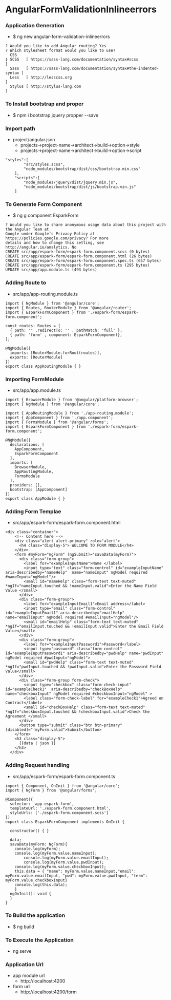 # AngularFormValidationInlineerrors

### Application Generation 
* $ ng new angular-form-validation-inlineerrors
```
? Would you like to add Angular routing? Yes
? Which stylesheet format would you like to use? 
  CSS 
❯ SCSS   [ https://sass-lang.com/documentation/syntax#scss                ] 
  Sass   [ https://sass-lang.com/documentation/syntax#the-indented-syntax ] 
  Less   [ http://lesscss.org                                             ] 
  Stylus [ http://stylus-lang.com                                         ] 
  ```

### To Install bootstrap and proper
* $ npm i bootstrap jquery propper --save

### Import path
* project/angular.json
    * projects->project-name->architect->build->option->style
    * projects->project-name->architect->build->option->script
```
"styles":[
     	"src/styles.scss",
     	"node_modules/bootstrap/dist/css/bootstrap.min.css"
    ],
    "scripts":[
        "node_modules/jquery/dist/jquery.min.js",
		"node_modules/bootstrap/dist/js/bootstrap.min.js"
    ]
```

### To Generate Form Component
* $ ng g component EsparkForm
```
? Would you like to share anonymous usage data about this project with the Angular Team at
Google under Google’s Privacy Policy at https://policies.google.com/privacy? For more
details and how to change this setting, see http://angular.io/analytics. No
CREATE src/app/espark-form/espark-form.component.scss (0 bytes)
CREATE src/app/espark-form/espark-form.component.html (26 bytes)
CREATE src/app/espark-form/espark-form.component.spec.ts (657 bytes)
CREATE src/app/espark-form/espark-form.component.ts (295 bytes)
UPDATE src/app/app.module.ts (493 bytes)
```

### Adding Route to 
* src/app/app-routing.module.ts 
```
import { NgModule } from '@angular/core';
import { Routes, RouterModule } from '@angular/router';
import { EsparkFormComponent } from './espark-form/espark-form.component';

const routes: Routes = [
  { path: '' ,redirectTo: '' , pathMatch: 'full' },
  { path: 'form' , component: EsparkFormComponent},
];

@NgModule({
  imports: [RouterModule.forRoot(routes)],
  exports: [RouterModule]
})
export class AppRoutingModule { }
```

### Importing FormModule 
* src/app/app.module.ts
```
import { BrowserModule } from '@angular/platform-browser';
import { NgModule } from '@angular/core';

import { AppRoutingModule } from './app-routing.module';
import { AppComponent } from './app.component';
import { FormsModule } from '@angular/forms';
import { EsparkFormComponent } from './espark-form/espark-form.component';

@NgModule({
  declarations: [
    AppComponent,
    EsparkFormComponent
  ],
  imports: [
    BrowserModule,
    AppRoutingModule,
    FormsModule
  ],
  providers: [],
  bootstrap: [AppComponent]
})
export class AppModule { }
```

### Adding Form Templae 
* src/app/espark-form/espark-form.component.html
```
<div class="container">
    <!-- Content here -->
    <div class="alert alert-primary" role="alert">
      <h4 class="display-5"> WELCOME TO FORM MODULE</h4>
    </div>
    <form #myForm="ngForm" (ngSubmit)="savaData(myForm)">
      <div class="form-group">
        <label for="exampleInputName">Name </label>
        <input type="text" class="form-control" id="exampleInputName" aria-describedby="nameHelp"  name="nameInput" ngModel required #nameInput="ngModel"/>
        <small id="nameHelp" class="form-text text-muted" *ngIf="nameInput.touched && !nameInput.valid">Enter the Name Field Value </small>
      </div>
      <div class="form-group">
        <label for="exampleInputEmail1">Email address</label>
        <input type="email" class="form-control" id="exampleInputEmail1" aria-describedby="emailHelp"  name="emailInput" ngModel required #emailInput="ngModel"/>
        <small id="emailHelp" class="form-text text-muted" *ngIf="emailInput.touched && !emailInput.valid">Enter the Email Field Value</small>
      </div>
      <div class="form-group">
        <label for="exampleInputPassword1">Password</label>
        <input type="password" class="form-control" id="exampleInputPassword1" aria-describedby="pwdHelp" name="pwdInput" ngModel required #pwdInput="ngModel">
        <small id="pwdHelp" class="form-text text-muted" *ngIf="pwdInput.touched && !pwdInput.valid">Enter the Password Field Value</small>
      </div>
      <div class="form-group form-check">
        <input type="checkbox" class="form-check-input" id="exampleCheck1"  aria-describedby="checkBoxHelp" name="checkboxInput" ngModel required #checkboxInput="ngModel" >
        <label class="form-check-label" for="exampleCheck1">Agreed on Contract</label>
        <small id="checkBoxHelp" class="form-text text-muted" *ngIf="checkboxInput.touched && !checkboxInput.valid">Check the Agreement </small>
      </div>
      <button type="submit" class="btn btn-primary" [disabled]="!myForm.valid">Submit</button>
    </form>
    <h3 class="display-5">
      {{data | json }}
    </h3>
  </div>

```

### Adding Request handling 
* src/app/espark-form/espark-form.component.ts 
```
import { Component, OnInit } from '@angular/core';
import { NgForm } from '@angular/forms';

@Component({
  selector: 'app-espark-form',
  templateUrl: './espark-form.component.html',
  styleUrls: ['./espark-form.component.scss']
})
export class EsparkFormComponent implements OnInit {

  constructor() { }

  data;
  savaData(myForm: NgForm){
    console.log(myForm);
    console.log(myForm.value.nameInput);
		console.log(myForm.value.emailInput);
		console.log(myForm.value.pwdInput);
    console.log(myForm.value.checkboxInput);
    this.data = { "name": myForm.value.nameInput,"email": myForm.value.emailInput, "pwd": myForm.value.pwdInput, "term": myForm.value.checkboxInput}
    console.log(this.data);
	}
  ngOnInit(): void {
  }
}
```

### To Build the application 
* $ ng build 

### To Execute the Application 
* ng serve 

### Application Url 
* app module url 
    * http://localhost:4200
* form url 
    * http://localhost:4200/form 


